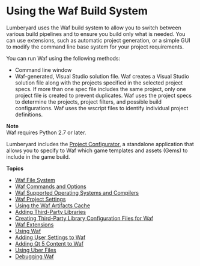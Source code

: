 # Using the Waf Build System<a name="waf-intro"></a>

Lumberyard uses the Waf build system to allow you to switch between various build pipelines and to ensure you build only what is needed\. You can use extensions, such as automatic project generation, or a simple GUI to modify the command line base system for your project requirements\. 

You can run Waf using the following methods:
+ Command line window
+ Waf\-generated, Visual Studio solution file\. Waf creates a Visual Studio solution file along with the projects specified in the selected project specs\. If more than one spec file includes the same project, only one project file is created to prevent duplicates\. Waf uses the project specs to determine the projects, project filters, and possible build configurations\. Waf uses the wscript files to identify individual project definitions\.

**Note**  
Waf requires Python 2\.7 or later\.

Lumberyard includes the [Project Configurator](configurator-intro.md), a standalone application that allows you to specify to Waf which game templates and assets \(Gems\) to include in the game build\.

**Topics**
+ [Waf File System](waf-files.md)
+ [Waf Commands and Options](waf-commands.md)
+ [Waf Supported Operating Systems and Compilers](waf-platforms-compilers.md)
+ [Waf Project Settings](waf-project-settings.md)
+ [Using the Waf Artifacts Cache](waf-artifacts-cache.md)
+ [Adding Third\-Party Libraries](waf-adding-third-party-libraries.md)
+ [Creating Third\-Party Library Configuration Files for Waf](waf-third-party-library-configurations.md)
+ [Waf Extensions](waf-extensions.md)
+ [Using Waf](waf-using-intro.md)
+ [Adding User Settings to Waf](waf-user-settings.md)
+ [Adding Qt 5 Content to Waf](waf-qt-content.md)
+ [Using Uber Files](waf-uber-files.md)
+ [Debugging Waf](waf-debug.md)